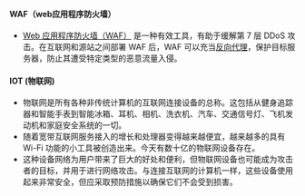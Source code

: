 #### WAF（web应用程序防火墙）

+ [Web 应用程序防火墙（WAF）](https://www.cloudflare.com/learning/ddos/glossary/web-application-firewall-waf/) 是一种有效工具，有助于缓解第 7 层 DDoS 攻击。在互联网和源站之间部署 WAF 后，WAF 可以充当[反向代理](https://www.cloudflare.com/learning/cdn/glossary/reverse-proxy/)，保护目标服务器，防止其遭受特定类型的恶意流量入侵。

#### IOT (物联网)

+ 物联网是所有各种非传统计算机的互联网连接设备的总称。这包括从健身追踪器和智能手表到智能冰箱、耳机、相机、洗衣机、汽车、交通信号灯、飞机发动机和家庭安全系统的一切。
+ 随着宽带互联网服务接入的增长和处理器变得越来越便宜，越来越多的具有 Wi-Fi 功能的小工具被创造出来。今天有数十亿的物联网设备存在。
+ 这种设备网络为用户带来了巨大的好处和便利，但物联网设备也可能成为攻击者的目标，并用于进行网络攻击。与连接互联网的计算机一样，这些设备使用起来非常安全，但应采取预防措施以确保它们不会受到损害。

